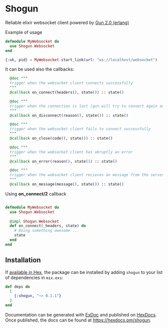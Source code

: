 # Shogun

Reliable elixir websocket client powered by [Gun 2.0 (erlang)](https://ninenines.eu/docs/en/gun/2.0/manual/)

Example of usage
```elixir
defmodule MyWebsocket do
  use Shogun.Websocket
end

{:ok, pid} = MyWebsocket.start_link(url: "ws://localhost/websocket")
```

It can be used also the callbacks:

```elixir
  @doc """
  trigger when the websocket client connects successfully
  """
  @callback on_connect(headers(), state()) :: state()

  @doc """
  trigger when the connection is lost (gun will try to connect again and upgrade to ws)
  """
  @callback on_disconnect(reason(), state()) :: state()

  @doc """
  trigger when the websocket client fails to connect successfully
  """
  @callback on_close(code(), state()) :: state()

  @doc """
  trigger when the websocket client has abruptly an error
  """
  @callback on_error(reason(), state()) :: state()

  @doc """
  trigger when the websocket client recieves an message from the server
  """
  @callback on_message(message(), state()) :: state()
```

Using **on_connect/2** callback

```elixir

defmodule MyWebsocket do
  use Shogun.Websocket
  
  @impl Shogun.Websocket
  def on_connect(_headers, state) do
    # Doing something awesome ...
    state
  end
end
```


## Installation

If [available in Hex](https://hex.pm/docs/publish), the package can be installed
by adding `shogun` to your list of dependencies in `mix.exs`:

```elixir
def deps do
  [
    {:shogun, "~> 0.1.1"}
  ]
end
```

Documentation can be generated with [ExDoc](https://github.com/elixir-lang/ex_doc)
and published on [HexDocs](https://hexdocs.pm). Once published, the docs can
be found at <https://hexdocs.pm/shogun>.

